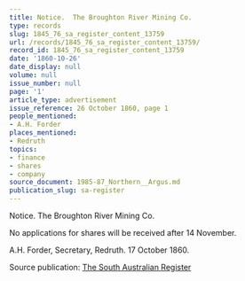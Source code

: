 ```yaml
---
title: Notice.  The Broughton River Mining Co.
type: records
slug: 1845_76_sa_register_content_13759
url: /records/1845_76_sa_register_content_13759/
record_id: 1845_76_sa_register_content_13759
date: '1860-10-26'
date_display: null
volume: null
issue_number: null
page: '1'
article_type: advertisement
issue_reference: 26 October 1860, page 1
people_mentioned:
- A.H. Forder
places_mentioned:
- Redruth
topics:
- finance
- shares
- company
source_document: 1985-87_Northern__Argus.md
publication_slug: sa-register
---
```


Notice.  The Broughton River Mining Co.

No applications for shares will be received after 14 November.

A.H. Forder, Secretary, Redruth.  17 October 1860.

Source publication: [The South Australian Register](/publications/sa-register/)
